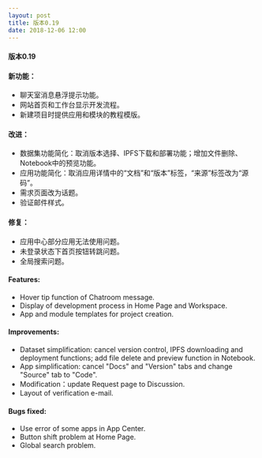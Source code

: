 ```yaml
---
layout: post
title: 版本0.19
date: 2018-12-06 12:00
---
```

#### 版本0.19
#### 新功能：
- 聊天室消息悬浮提示功能。
- 网站首页和工作台显示开发流程。
- 新建项目时提供应用和模块的教程模版。

#### 改进：
- 数据集功能简化：取消版本选择、IPFS下载和部署功能；增加文件删除、Notebook中的预览功能。
- 应用功能简化：取消应用详情中的“文档”和“版本”标签，“来源”标签改为“源码”。
- 需求页面改为话题。
- 验证邮件样式。

#### 修复：
- 应用中心部分应用无法使用问题。
- 未登录状态下首页按钮转跳问题。
- 全局搜索问题。

#### Features:
- Hover tip function of Chatroom message.
- Display of development process in Home Page and Workspace.
- App and module templates for project creation.

#### Improvements:
- Dataset simplification: cancel version control, IPFS downloading and deployment functions; add file delete and preview function in Notebook.
- App simplification: cancel "Docs" and "Version" tabs and change "Source" tab to "Code".
- Modification：update Request page to Discussion.
- Layout of verification e-mail.

#### Bugs fixed:
- Use error of some apps in App Center.
- Button shift problem at Home Page.
- Global search problem.
